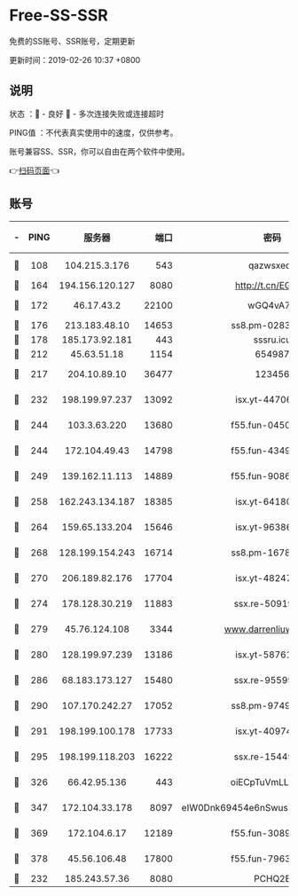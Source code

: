 # Free-SS-SSR

免费的SS账号、SSR账号，定期更新

更新时间：2019-02-26 10:37 +0800

## 说明

状态     ：🙂 - 良好 🙁 - 多次连接失败或连接超时

PING值   ：不代表真实使用中的速度，仅供参考。

账号兼容SS、SSR，你可以自由在两个软件中使用。

👉[扫码页面](https://liesauer.github.io/free-ss-ssr.github.io/)👈

## 账号

|-|PING|服务器|端口|密码|加密方式|区域|
|:----:|:----:|:-----:|-----:|:----:|:----:|:----:|
|🙂|108|104.215.3.176|543|qazwsxedc|aes-256-gcm|JP|
|🙂|164|194.156.120.127|8080|http://t.cn/EGJIyrl|rc4-md5|RU|
|🙂|172|46.17.43.2|22100|wGQ4vA7D|aes-256-gcm|RU|
|🙂|176|213.183.48.10|14653|ss8.pm-02834105|rc4-md5|RU|
|🙂|178|185.173.92.181|443|sssru.icu|rc4-md5|RU|
|🙂|212|45.63.51.18|1154|654987|chacha20|US|
|🙂|217|204.10.89.10|36477|123456|aes-256-cfb|US|
|🙂|232|198.199.97.237|13092|isx.yt-44706124|aes-256-cfb|US|
|🙂|244|103.3.63.220|13680|f55.fun-04505509|aes-256-cfb|SG|
|🙂|244|172.104.49.43|14798|f55.fun-43493243|aes-256-cfb|SG|
|🙂|249|139.162.11.113|14889|f55.fun-90867001|aes-256-cfb|SG|
|🙂|258|162.243.134.187|18385|isx.yt-64180950|aes-256-cfb|US|
|🙂|264|159.65.133.204|15646|isx.yt-96386254|aes-256-cfb|SG|
|🙂|268|128.199.154.243|16714|ss8.pm-16780170|aes-256-cfb|SG|
|🙂|270|206.189.82.176|17704|isx.yt-48247850|aes-256-cfb|SG|
|🙂|274|178.128.30.219|11883|ssx.re-50919809|aes-256-cfb|SG|
|🙂|279|45.76.124.108|3344|www.darrenliuwei.com|aes-256-cfb|AU|
|🙂|280|128.199.97.239|13186|isx.yt-58761687|aes-256-cfb|SG|
|🙂|286|68.183.173.127|15480|ssx.re-95599154|aes-256-cfb|US|
|🙂|290|107.170.242.27|17052|ss8.pm-97495398|aes-256-cfb|US|
|🙂|291|198.199.100.178|17733|isx.yt-40974898|aes-256-cfb|US|
|🙂|295|198.199.118.203|16222|ssx.re-15449751|aes-256-cfb|US|
|🙂|326|66.42.95.136|443|oiECpTuVmLLxk4Ts|aes-256-cfb|US|
|🙂|347|172.104.33.178|8097|eIW0Dnk69454e6nSwuspv9DmS201tQ0D|aes-256-cfb|SG|
|🙂|369|172.104.6.17|12189|f55.fun-30895721|aes-256-cfb|US|
|🙂|378|45.56.106.48|17800|f55.fun-79636491|aes-256-cfb|US|
|🙂|232|185.243.57.36|8080|PCHQ2E|rc4-md5|US|
